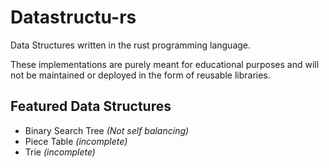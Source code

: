 # Datastructu-rs

Data Structures written in the rust programming language.

These implementations are purely meant for educational purposes and will not be maintained or deployed in the form
of reusable libraries.

## Featured Data Structures

- Binary Search Tree *(Not self balancing)*
- Piece Table *(incomplete)*
- Trie *(incomplete)*